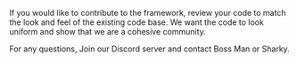 If you would like to contribute to the framework, review your code to match the look and feel of the existing code base.
We want the code to look uniform and show that we are a cohesive community.

For any questions, Join our Discord server and contact Boss Man or Sharky.

